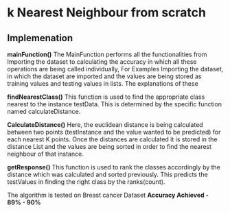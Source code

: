 # k Nearest Neighbour from scratch
## Implemenation
**mainFunction()**
The MainFunction performs all the functionalities from Importing the dataset to
calculating the accuracy in which all these operations are being called individually, For
Examples Importing the dataset, in which the dataset are imported and the values are
being stored as training values and testing values in lists. The explanations of these

**findNearestClass()**
This function is used to find the appropriate class nearest to the instance testData. This is
determined by the specific function named calculateDistance.

**CalculateDistance()**
Here, the euclidean distance is being calculated between two points (testInstance and
the value wanted to be predicted) for each nearest K points. Once the distances are
calculated it is stored in the distance List and the values are being sorted in order to find
the nearest neighbour of that instance. 

**getResponse()**
This function is used to rank the classes accordingly by the distance which was
calculated and sorted previously. This predicts the testValues in finding the right class by
the ranks(count).

The algorithm is tested on Breast cancer Dataset
**Accuracy Achieved - 89% - 90%**


